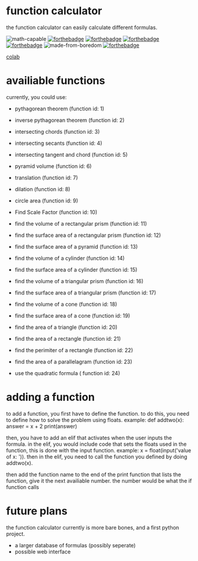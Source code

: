 
# function calculator

the function calculator can easily calculate different formulas.

![math-capable](https://user-images.githubusercontent.com/102982291/168146395-6d8bb04f-a43e-4ee2-8981-1e44c48ddcac.svg)
[![forthebadge](https://forthebadge.com/images/badges/made-with-python.svg)](https://forthebadge.com)
[![forthebadge](https://forthebadge.com/images/badges/open-source.svg)](https://forthebadge.com)
[![forthebadge](https://forthebadge.com/images/badges/built-by-developers.svg)](https://forthebadge.com)
[![forthebadge](https://forthebadge.com/images/badges/made-with-reason.svg)](https://forthebadge.com)
![made-from-boredom](https://user-images.githubusercontent.com/102982291/168147675-a5629063-081c-4a36-aadc-6d3afd120aac.svg)
[![forthebadge](https://forthebadge.com/images/badges/contains-tasty-spaghetti-code.svg)](https://forthebadge.com)

[colab](https://colab.research.google.com/github/InfinityGrtx/Function-calculator/blob/main/Jupyter%20notebook/function_calculator.ipynb)

# availiable functions

currently, you could use:
- pythagorean theorem (function id: 1)

- inverse pythagorean theorem (function id: 2)

- intersecting chords (function id: 3)

- intersecting secants (function id: 4)

- intersecting tangent and chord (function id: 5)

- pyramid volume (function id: 6)

- translation (function id: 7)

- dilation (function id: 8)

- circle area (function id: 9)

- Find Scale Factor (function id: 10)

- find the volume of a rectangular prism (function id: 11)

- find the surface area of a rectangular prism (function id: 12)

- find the surface area of a pyramid (function id: 13)

- find the volume of a cylinder (function id: 14)

- find the surface area of a cylinder (function id: 15)

- find the volume of a triangular prism (function id: 16)

- find the surface area of a triangular prism (function id: 17)

- find the volume of a cone (function id: 18)

- find the surface area of a cone (function id: 19)

- find the area of a triangle (function id: 20)

- find the area of a rectangle (function id: 21)

- find the perimiter of a rectangle (function id: 22)

- find the area of a parallelagram (function id: 23)

- use the quadratic formula ( function id: 24)

# adding a function

to add a function, you first have to define the function. to do this, you need to define how to solve the problem using floats. example:
                def addtwo(x):
                  answer = x + 2
                  print(answer)

 then, you have to add an elif that activates when the user inputs the formula. in the elif, you would include code that sets the floats used in the function, this is done with the input function. example:
        x = float(input('value of x: ')).
   then in the elif, you need to call the function you defined by doing addtwo(x). 

   then add the function name to the end of the print function that lists the function, give it the next availiable number. the number would be what the if function calls


# future plans
the function calculator currently is more bare bones, and a first python project. 
- a larger database of formulas (possibly seperate)
- possible web interface
